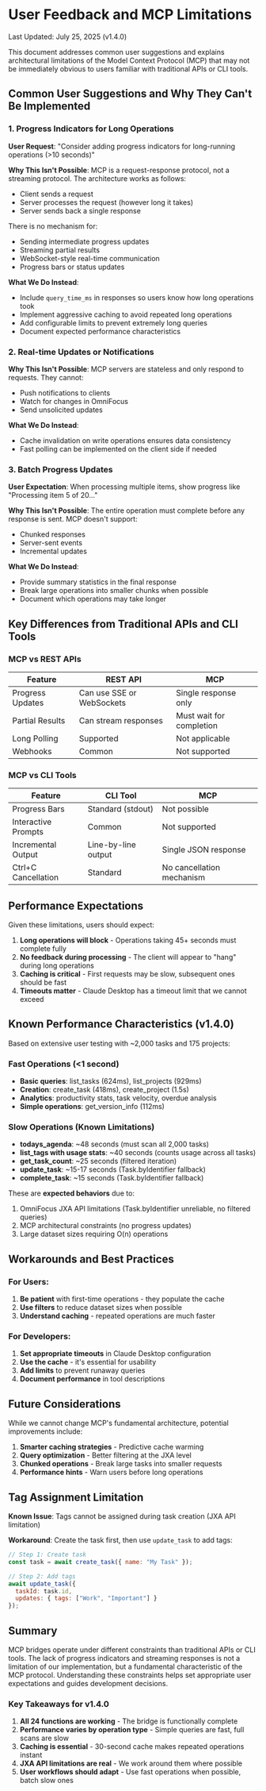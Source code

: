 # User Feedback and MCP Limitations

Last Updated: July 25, 2025 (v1.4.0)

This document addresses common user suggestions and explains architectural limitations of the Model Context Protocol (MCP) that may not be immediately obvious to users familiar with traditional APIs or CLI tools.

## Common User Suggestions and Why They Can't Be Implemented

### 1. Progress Indicators for Long Operations

**User Request**: "Consider adding progress indicators for long-running operations (>10 seconds)"

**Why This Isn't Possible**: 
MCP is a request-response protocol, not a streaming protocol. The architecture works as follows:
- Client sends a request
- Server processes the request (however long it takes)
- Server sends back a single response

There is no mechanism for:
- Sending intermediate progress updates
- Streaming partial results
- WebSocket-style real-time communication
- Progress bars or status updates

**What We Do Instead**:
- Include `query_time_ms` in responses so users know how long operations took
- Implement aggressive caching to avoid repeated long operations
- Add configurable limits to prevent extremely long queries
- Document expected performance characteristics

### 2. Real-time Updates or Notifications

**Why This Isn't Possible**: 
MCP servers are stateless and only respond to requests. They cannot:
- Push notifications to clients
- Watch for changes in OmniFocus
- Send unsolicited updates

**What We Do Instead**:
- Cache invalidation on write operations ensures data consistency
- Fast polling can be implemented on the client side if needed

### 3. Batch Progress Updates

**User Expectation**: When processing multiple items, show progress like "Processing item 5 of 20..."

**Why This Isn't Possible**: 
The entire operation must complete before any response is sent. MCP doesn't support:
- Chunked responses
- Server-sent events
- Incremental updates

**What We Do Instead**:
- Provide summary statistics in the final response
- Break large operations into smaller chunks when possible
- Document which operations may take longer

## Key Differences from Traditional APIs and CLI Tools

### MCP vs REST APIs

| Feature | REST API | MCP |
|---------|----------|-----|
| Progress Updates | Can use SSE or WebSockets | Single response only |
| Partial Results | Can stream responses | Must wait for completion |
| Long Polling | Supported | Not applicable |
| Webhooks | Common | Not supported |

### MCP vs CLI Tools

| Feature | CLI Tool | MCP |
|---------|----------|-----|
| Progress Bars | Standard (stdout) | Not possible |
| Interactive Prompts | Common | Not supported |
| Incremental Output | Line-by-line output | Single JSON response |
| Ctrl+C Cancellation | Standard | No cancellation mechanism |

## Performance Expectations

Given these limitations, users should expect:

1. **Long operations will block** - Operations taking 45+ seconds must complete fully
2. **No feedback during processing** - The client will appear to "hang" during long operations
3. **Caching is critical** - First requests may be slow, subsequent ones should be fast
4. **Timeouts matter** - Claude Desktop has a timeout limit that we cannot exceed

## Known Performance Characteristics (v1.4.0)

Based on extensive user testing with ~2,000 tasks and 175 projects:

### Fast Operations (<1 second)
- **Basic queries**: list_tasks (624ms), list_projects (929ms)
- **Creation**: create_task (418ms), create_project (1.5s)
- **Analytics**: productivity stats, task velocity, overdue analysis
- **Simple operations**: get_version_info (112ms)

### Slow Operations (Known Limitations)
- **todays_agenda**: ~48 seconds (must scan all 2,000 tasks)
- **list_tags with usage stats**: ~40 seconds (counts usage across all tasks)
- **get_task_count**: ~25 seconds (filtered iteration)
- **update_task**: ~15-17 seconds (Task.byIdentifier fallback)
- **complete_task**: ~15 seconds (Task.byIdentifier fallback)

These are **expected behaviors** due to:
1. OmniFocus JXA API limitations (Task.byIdentifier unreliable, no filtered queries)
2. MCP architectural constraints (no progress updates)
3. Large dataset sizes requiring O(n) operations

## Workarounds and Best Practices

### For Users:
1. **Be patient** with first-time operations - they populate the cache
2. **Use filters** to reduce dataset sizes when possible
3. **Understand caching** - repeated operations are much faster

### For Developers:
1. **Set appropriate timeouts** in Claude Desktop configuration
2. **Use the cache** - it's essential for usability
3. **Add limits** to prevent runaway queries
4. **Document performance** in tool descriptions

## Future Considerations

While we cannot change MCP's fundamental architecture, potential improvements include:

1. **Smarter caching strategies** - Predictive cache warming
2. **Query optimization** - Better filtering at the JXA level
3. **Chunked operations** - Break large tasks into smaller requests
4. **Performance hints** - Warn users before long operations

## Tag Assignment Limitation

**Known Issue**: Tags cannot be assigned during task creation (JXA API limitation)

**Workaround**: Create the task first, then use `update_task` to add tags:
```javascript
// Step 1: Create task
const task = await create_task({ name: "My Task" });

// Step 2: Add tags
await update_task({ 
  taskId: task.id, 
  updates: { tags: ["Work", "Important"] }
});
```

## Summary

MCP bridges operate under different constraints than traditional APIs or CLI tools. The lack of progress indicators and streaming responses is not a limitation of our implementation, but a fundamental characteristic of the MCP protocol. Understanding these constraints helps set appropriate user expectations and guides development decisions.

### Key Takeaways for v1.4.0

1. **All 24 functions are working** - The bridge is functionally complete
2. **Performance varies by operation type** - Simple queries are fast, full scans are slow
3. **Caching is essential** - 30-second cache makes repeated operations instant
4. **JXA API limitations are real** - We work around them where possible
5. **User workflows should adapt** - Use fast operations when possible, batch slow ones